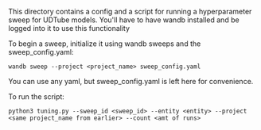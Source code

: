 This directory contains a config and a script for running a hyperparameter sweep for UDTube models. 
You'll have to have wandb installed and be logged into it to use this functionality

To begin a sweep, initialize it using wandb sweeps and the sweep_config.yaml:
```commandline
wandb sweep --project <project_name> sweep_config.yaml
```

You can use any yaml, but sweep_config.yaml is left here for convenience.

To run the script:

```commandline
python3 tuning.py --sweep_id <sweep_id> --entity <entity> --project <same project_name from earlier> --count <amt of runs>
```
